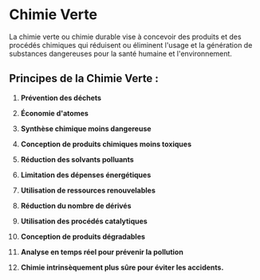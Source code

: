 # Chimie Verte

La chimie verte ou chimie durable vise à concevoir des produits et des procédés chimiques qui réduisent ou éliminent l'usage et la génération de substances dangereuses pour la santé humaine et l'environnement.

## Principes de la Chimie Verte :

1. **Prévention des déchets**  


2. **Économie d'atomes**  
   

3. **Synthèse chimique moins dangereuse**  

   
4. **Conception de produits chimiques moins toxiques**  
  

5. **Réduction des solvants polluants**  
  

6. **Limitation des dépenses énergétiques**  


7. **Utilisation de ressources renouvelables**  
  

8. **Réduction du nombre de dérivés**  
   

9. **Utilisation des procédés catalytiques**  
   

10. **Conception de produits dégradables**  
    

11. **Analyse en temps réel pour prévenir la pollution**  
    

12. **Chimie intrinsèquement plus sûre pour éviter les accidents.**  
  
